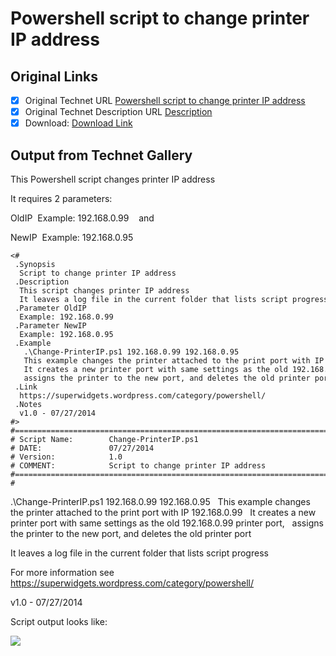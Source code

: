 # Powershell script to change printer IP address

## Original Links

- [x] Original Technet URL [Powershell script to change printer IP address](https://gallery.technet.microsoft.com/Powershell-script-to-69903f6c)
- [x] Original Technet Description URL [Description](https://gallery.technet.microsoft.com/Powershell-script-to-69903f6c/description)
- [x] Download: [Download Link](Download\Change-PrinterIP.ps1)

## Output from Technet Gallery

This Powershell script changes printer IP address

It requires 2 parameters:

OldIP  Example: 192.168.0.99    and

NewIP  Example: 192.168.0.95

```
<#
 .Synopsis
  Script to change printer IP address
 .Description
  This script changes printer IP address
  It leaves a log file in the current folder that lists script progress
 .Parameter OldIP
  Example: 192.168.0.99
 .Parameter NewIP
  Example: 192.168.0.95
 .Example
   .\Change-PrinterIP.ps1 192.168.0.99 192.168.0.95
   This example changes the printer attached to the print port with IP 192.168.0.99
   It creates a new printer port with same settings as the old 192.168.0.99 printer port,
   assigns the printer to the new port, and deletes the old printer port
 .Link
  https://superwidgets.wordpress.com/category/powershell/
 .Notes
  v1.0 - 07/27/2014
#>
#==============================================================================
# Script Name:        Change-PrinterIP.ps1
# DATE:               07/27/2014
# Version:            1.0
# COMMENT:            Script to change printer IP address
#==============================================================================
#
```

.\Change-PrinterIP.ps1 192.168.0.99 192.168.0.95   This example changes the printer attached to the print port with IP 192.168.0.99   It creates a new printer port with same settings as the old 192.168.0.99 printer port,   assigns  the printer to the new port, and deletes the old printer port

It leaves a log file in the current folder that lists script progress

For more information see https://superwidgets.wordpress.com/category/powershell/

v1.0 - 07/27/2014

Script output looks like:

![](Images\change-printerip.jpg)

